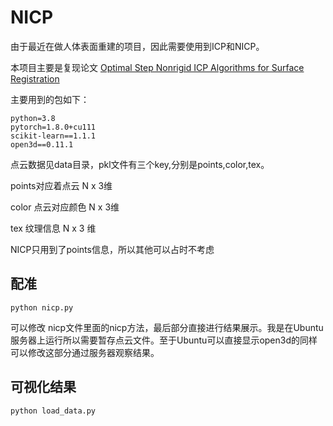 # NICP

由于最近在做人体表面重建的项目，因此需要使用到ICP和NICP。

本项目主要是复现论文 [Optimal Step Nonrigid ICP Algorithms for Surface Registration](https://ieeexplore.ieee.org/stamp/stamp.jsp?tp=&arnumber=4270190)

主要用到的包如下：

```shell
python=3.8
pytorch=1.8.0+cu111
scikit-learn==1.1.1
open3d==0.11.1
```



点云数据见data目录，pkl文件有三个key,分别是points,color,tex。

points对应着点云 N x 3维

color 点云对应颜色 N x 3维

tex 纹理信息 N x 3 维

NICP只用到了points信息，所以其他可以占时不考虑

## 配准

```
python nicp.py
```

可以修改 nicp文件里面的nicp方法，最后部分直接进行结果展示。我是在Ubuntu服务器上运行所以需要暂存点云文件。至于Ubuntu可以直接显示open3d的同样可以修改这部分通过服务器观察结果。

## 可视化结果

```
python load_data.py
```




